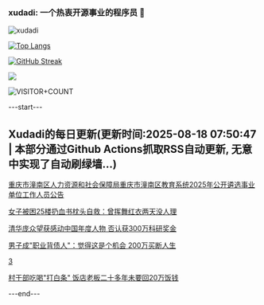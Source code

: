 ### xudadi: 一个热衷开源事业的程序员 👋

![xudadi](https://github-readme-stats-git-masterorgs-github-readme-stats-team.vercel.app/api?username=xudadi)

[![Top Langs](https://github-readme-stats.vercel.app/api/top-langs/?username=xudadi)](https://github.com/anuraghazra/github-readme-stats)

[![GitHub Streak](https://streak-stats.demolab.com?user=xudadi&locale=zh_Hans)](https://git.io/streak-stats)

![](https://raw.githubusercontent.com/xudadi/xudadi/main/assets/github-contribution-grid-snake.svg)

![VISITOR+COUNT](https://komarev.com/ghpvc/?username=xudadi&label=VISITOR+COUNT)


---start---

## Xudadi的每日更新(更新时间:2025-08-18 07:50:47 | 本部分通过Github Actions抓取RSS自动更新, 无意中实现了自动刷绿墙...)

[重庆市潼南区人力资源和社会保障局重庆市潼南区教育系统2025年公开遴选事业单位工作人员公告](https://www.gongkaoleida.com/article/2570152)

[女子被困25楼扔血书枕头自救：曾挥舞红衣两天没人理](https://m.163.com/news/article/K76L4QR4051492T3.html)

[清华庞众望获感动中国年度人物 否认获300万科研奖金](https://m.163.com/news/article/K76JFL7H0530JPVV.html)

[男子成"职业背债人"：觉得这是个机会 200万买断人生](https://m.163.com/news/article/K76FVAIM053469LG.html)

[3](https://m.163.com/touch/news/sub/domestic)

[村干部吃喝"打白条" 饭店老板二十多年未要回20万饭钱](https://m.163.com/news/article/K764KQ20051282UI.html)

---end---
